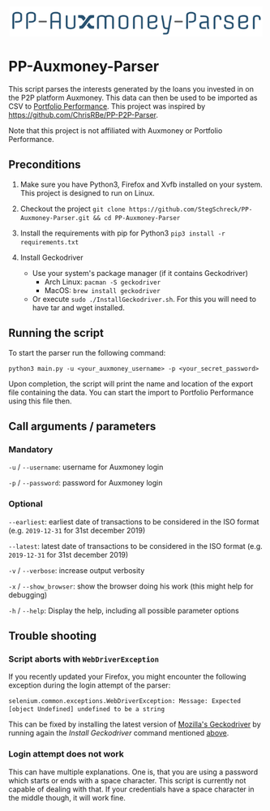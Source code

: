 <p align="center">
  <img src="https://raw.githubusercontent.com/StegSchreck/PP-Auxmoney-Parser/master/PP-Auxmoney-Parser.png" width="500px">
</p>

# PP-Auxmoney-Parser
This script parses the interests generated by the loans you invested in on the P2P platform Auxmoney.
This data can then be used to be imported as CSV to [Portfolio Performance](https://www.portfolio-performance.info/). This project was inspired by https://github.com/ChrisRBe/PP-P2P-Parser.

Note that this project is not affiliated with Auxmoney or Portfolio Performance.

## Preconditions
1. Make sure you have Python3, Firefox and Xvfb installed on your system. This project is designed to run on Linux.
1. Checkout the project
    `git clone https://github.com/StegSchreck/PP-Auxmoney-Parser.git && cd PP-Auxmoney-Parser`
1. Install the requirements with pip for Python3
    `pip3 install -r requirements.txt`
1. Install Geckodriver

      * Use your system's package manager (if it contains Geckodriver)
        * Arch Linux: `pacman -S geckodriver`
        * MacOS: `brew install geckodriver`
      * Or execute `sudo ./InstallGeckodriver.sh`.
        For this you will need to have tar and wget installed.

## Running the script
To start the parser run the following command:
```
python3 main.py -u <your_auxmoney_username> -p <your_secret_password>
```

Upon completion, the script will print the name and location of the export file containing the data.
You can start the import to Portfolio Performance using this file then.

## Call arguments / parameters
### Mandatory
`-u` / `--username`: username for Auxmoney login

`-p` / `--password`: password for Auxmoney login

### Optional
`--earliest`: earliest date of transactions to be considered in the ISO format (e.g. `2019-12-31` for 31st december 2019)

`--latest`: latest date of transactions to be considered in the ISO format (e.g. `2019-12-31` for 31st december 2019)

`-v` / `--verbose`: increase output verbosity

`-x` / `--show_browser`: show the browser doing his work (this might help for debugging)

`-h` / `--help`: Display the help, including all possible parameter options

## Trouble shooting
### Script aborts with `WebDriverException`
If you recently updated your Firefox, you might encounter the following exception during the login attempt of the parser:
```
selenium.common.exceptions.WebDriverException: Message: Expected [object Undefined] undefined to be a string
```

This can be fixed by installing the latest version of [Mozilla's Geckodriver](https://github.com/mozilla/geckodriver)
by running again the _Install Geckodriver_ command mentioned [above](#preconditions).

### Login attempt does not work
This can have multiple explanations.
One is, that you are using a password which starts or ends with a space character.
This script is currently not capable of dealing with that.
If your credentials have a space character in the middle though, it will work fine. 
